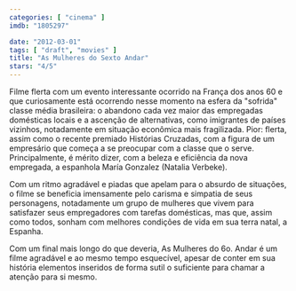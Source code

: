 ```yaml
---
categories: [ "cinema" ]
imdb: "1805297"

date: "2012-03-01"
tags: [ "draft", "movies" ]
title: "As Mulheres do Sexto Andar"
stars: "4/5"
---
```

Filme flerta com um evento interessante ocorrido na França dos anos 60 e que curiosamente está ocorrendo nesse momento na esfera da "sofrida" classe média brasileira: o abandono cada vez maior das empregadas domésticas locais e a ascenção de alternativas, como imigrantes de países vizinhos, notadamente em situação econômica mais fragilizada. Pior: flerta, assim como o recente premiado Histórias Cruzadas, com a figura de um empresário que começa a se preocupar com a classe que o serve. Principalmente, é mérito dizer, com a beleza e eficiência da nova empregada, a espanhola María Gonzalez (Natalia Verbeke).

Com um ritmo agradável e piadas que apelam para o absurdo de situações, o filme se beneficia imensamente pelo carisma e simpatia de seus personagens, notadamente um grupo de mulheres que vivem para satisfazer seus empregadores com tarefas domésticas, mas que, assim como todos, sonham com melhores condições de vida em sua terra natal, a Espanha.

Com um final mais longo do que deveria, As Mulheres do 6o. Andar é um filme agradável e ao mesmo tempo esquecível, apesar de conter em sua história elementos inseridos de forma sutil o suficiente para chamar a atenção para si mesmo.

